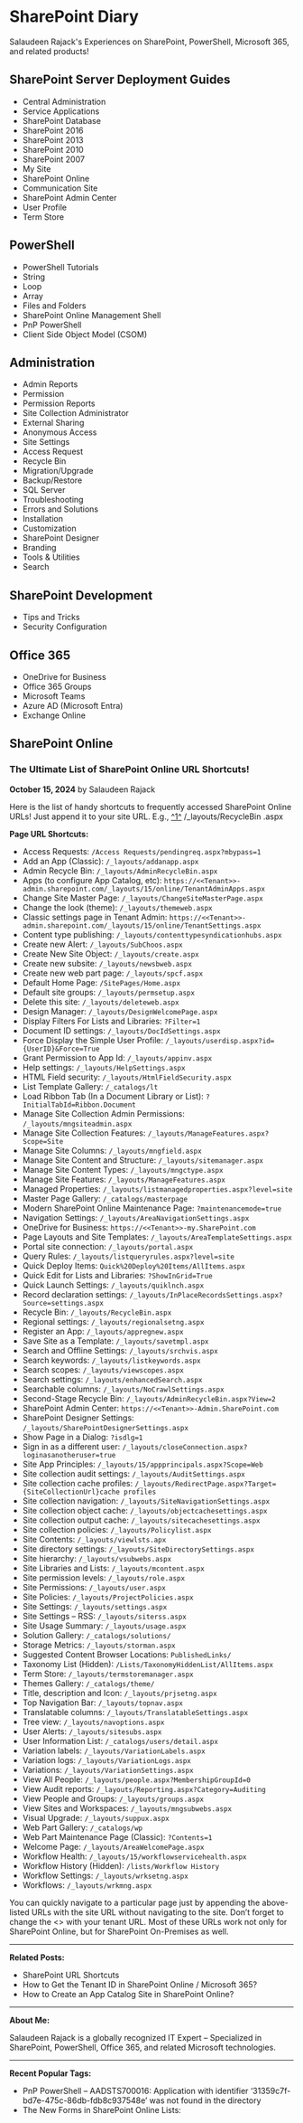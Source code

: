 # SharePoint Diary

Salaudeen Rajack's Experiences on SharePoint, PowerShell, Microsoft 365, and related products!

## SharePoint Server Deployment Guides

- Central Administration
- Service Applications
- SharePoint Database
- SharePoint 2016
- SharePoint 2013
- SharePoint 2010
- SharePoint 2007
- My Site
- SharePoint Online
- Communication Site
- SharePoint Admin Center
- User Profile
- Term Store

## PowerShell

- PowerShell Tutorials
- String
- Loop
- Array
- Files and Folders
- SharePoint Online Management Shell
- PnP PowerShell
- Client Side Object Model (CSOM)

## Administration

- Admin Reports
- Permission
- Permission Reports
- Site Collection Administrator
- External Sharing
- Anonymous Access
- Site Settings
- Access Request
- Recycle Bin
- Migration/Upgrade
- Backup/Restore
- SQL Server
- Troubleshooting
- Errors and Solutions
- Installation
- Customization
- SharePoint Designer
- Branding
- Tools & Utilities
- Search

## SharePoint Development

- Tips and Tricks
- Security Configuration

## Office 365

- OneDrive for Business
- Office 365 Groups
- Microsoft Teams
- Azure AD (Microsoft Entra)
- Exchange Online

## SharePoint Online

### The Ultimate List of SharePoint Online URL Shortcuts!

**October 15, 2024** by Salaudeen Rajack

Here is the list of handy shortcuts to frequently accessed SharePoint Online URLs! Just append it to your site URL. E.g., [^1^](https://yourdomain.sharepoint.com/sites/SiteName) /_layouts/RecycleBin .aspx

**Page URL Shortcuts:**

- Access Requests: `/Access Requests/pendingreq.aspx?mbypass=1`
- Add an App (Classic): `/_layouts/addanapp.aspx`
- Admin Recycle Bin: `/_layouts/AdminRecycleBin.aspx`
- Apps (to configure App Catalog, etc): `https://<<Tenant>>-admin.sharepoint.com/_layouts/15/online/TenantAdminApps.aspx`
- Change Site Master Page: `/_layouts/ChangeSiteMasterPage.aspx`
- Change the look (theme): `/_layouts/themeweb.aspx`
- Classic settings page in Tenant Admin: `https://<<Tenant>>-admin.sharepoint.com/_layouts/15/online/TenantSettings.aspx`
- Content type publishing: `/_layouts/contenttypesyndicationhubs.aspx`
- Create new Alert: `/_layouts/SubChoos.aspx`
- Create New Site Object: `/_layouts/create.aspx`
- Create new subsite: `/_layouts/newsbweb.aspx`
- Create new web part page: `/_layouts/spcf.aspx`
- Default Home Page: `/SitePages/Home.aspx`
- Default site groups: `/_layouts/permsetup.aspx`
- Delete this site: `/_layouts/deleteweb.aspx`
- Design Manager: `/_layouts/DesignWelcomePage.aspx`
- Display Filters For Lists and Libraries: `?Filter=1`
- Document ID settings: `/_layouts/DocIdSettings.aspx`
- Force Display the Simple User Profile: `/_layouts/userdisp.aspx?id={UserID}&Force=True`
- Grant Permission to App Id: `/_layouts/appinv.aspx`
- Help settings: `/_layouts/HelpSettings.aspx`
- HTML Field security: `/_layouts/HtmlFieldSecurity.aspx`
- List Template Gallery: `/_catalogs/lt`
- Load Ribbon Tab (In a Document Library or List): `?InitialTabId=Ribbon.Document`
- Manage Site Collection Admin Permissions: `/_layouts/mngsiteadmin.aspx`
- Manage Site Collection Features: `/_layouts/ManageFeatures.aspx?Scope=Site`
- Manage Site Columns: `/_layouts/mngfield.aspx`
- Manage Site Content and Structure: `/_layouts/sitemanager.aspx`
- Manage Site Content Types: `/_layouts/mngctype.aspx`
- Manage Site Features: `/_layouts/ManageFeatures.aspx`
- Managed Properties: `/_layouts/listmanagedproperties.aspx?level=site`
- Master Page Gallery: `/_catalogs/masterpage`
- Modern SharePoint Online Maintenance Page: `?maintenancemode=true`
- Navigation Settings: `/_layouts/AreaNavigationSettings.aspx`
- OneDrive for Business: `https://<<Tenant>>-my.SharePoint.com`
- Page Layouts and Site Templates: `/_layouts/AreaTemplateSettings.aspx`
- Portal site connection: `/_layouts/portal.aspx`
- Query Rules: `/_layouts/listqueryrules.aspx?level=site`
- Quick Deploy Items: `Quick%20Deploy%20Items/AllItems.aspx`
- Quick Edit for Lists and Libraries: `?ShowInGrid=True`
- Quick Launch Settings: `/_layouts/quiklnch.aspx`
- Record declaration settings: `/_layouts/InPlaceRecordsSettings.aspx?Source=settings.aspx`
- Recycle Bin: `/_layouts/RecycleBin.aspx`
- Regional settings: `/_layouts/regionalsetng.aspx`
- Register an App: `/_layouts/appregnew.aspx`
- Save Site as a Template: `/_layouts/savetmpl.aspx`
- Search and Offline Settings: `/_layouts/srchvis.aspx`
- Search keywords: `/_layouts/listkeywords.aspx`
- Search scopes: `/_layouts/viewscopes.aspx`
- Search settings: `/_layouts/enhancedSearch.aspx`
- Searchable columns: `/_layouts/NoCrawlSettings.aspx`
- Second-Stage Recycle Bin: `/_layouts/AdminRecycleBin.aspx?View=2`
- SharePoint Admin Center: `https://<<Tenant>>-Admin.SharePoint.com`
- SharePoint Designer Settings: `/_layouts/SharePointDesignerSettings.aspx`
- Show Page in a Dialog: `?isdlg=1`
- Sign in as a different user: `/_layouts/closeConnection.aspx?loginasanotheruser=true`
- Site App Principles: `/_layouts/15/appprincipals.aspx?Scope=Web`
- Site collection audit settings: `/_layouts/AuditSettings.aspx`
- Site collection cache profiles: `/_layouts/RedirectPage.aspx?Target={SiteCollectionUrl}cache profiles`
- Site collection navigation: `/_layouts/SiteNavigationSettings.aspx`
- Site collection object cache: `/_layouts/objectcachesettings.aspx`
- Site collection output cache: `/_layouts/sitecachesettings.aspx`
- Site collection policies: `/_layouts/Policylist.aspx`
- Site Contents: `/_layouts/viewlsts.apx`
- Site directory settings: `/_layouts/SiteDirectorySettings.aspx`
- Site hierarchy: `/_layouts/vsubwebs.aspx`
- Site Libraries and Lists: `/_layouts/mcontent.aspx`
- Site permission levels: `/_layouts/role.aspx`
- Site Permissions: `/_layouts/user.aspx`
- Site Policies: `/_layouts/ProjectPolicies.aspx`
- Site Settings: `/_layouts/settings.aspx`
- Site Settings – RSS: `/_layouts/siterss.aspx`
- Site Usage Summary: `/_layouts/usage.aspx`
- Solution Gallery: `/_catalogs/solutions/`
- Storage Metrics: `/_layouts/storman.aspx`
- Suggested Content Browser Locations: `PublishedLinks/`
- Taxonomy List (Hidden): `/Lists/TaxonomyHiddenList/AllItems.aspx`
- Term Store: `/_layouts/termstoremanager.aspx`
- Themes Gallery: `/_catalogs/theme/`
- Title, description and Icon: `/_layouts/prjsetng.aspx`
- Top Navigation Bar: `/_layouts/topnav.aspx`
- Translatable columns: `/_layouts/TranslatableSettings.aspx`
- Tree view: `/_layouts/navoptions.aspx`
- User Alerts: `/_layouts/sitesubs.aspx`
- User Information List: `/_catalogs/users/detail.aspx`
- Variation labels: `/_layouts/VariationLabels.aspx`
- Variation logs: `/_layouts/VariationLogs.aspx`
- Variations: `/_layouts/VariationSettings.aspx`
- View All People: `/_layouts/people.aspx?MembershipGroupId=0`
- View Audit reports: `/_layouts/Reporting.aspx?Category=Auditing`
- View People and Groups: `/_layouts/groups.aspx`
- View Sites and Workspaces: `/_layouts/mngsubwebs.aspx`
- Visual Upgrade: `/_layouts/suppux.aspx`
- Web Part Gallery: `/_catalogs/wp`
- Web Part Maintenance Page (Classic): `?Contents=1`
- Welcome Page: `/_layouts/AreaWelcomePage.aspx`
- Workflow Health: `/_layouts/15/workflowservicehealth.aspx`
- Workflow History (Hidden): `/lists/Workflow History`
- Workflow Settings: `/_layouts/wrksetng.aspx`
- Workflows: `/_layouts/wrkmng.aspx`

You can quickly navigate to a particular page just by appending the above-listed URLs with the site URL without navigating to the site. Don’t forget to change the <<tenant>> with your tenant URL. Most of these URLs work not only for SharePoint Online, but for SharePoint On-Premises as well.

---

**Related Posts:**

- SharePoint URL Shortcuts
- How to Get the Tenant ID in SharePoint Online / Microsoft 365?
- How to Create an App Catalog Site in SharePoint Online?

---

**About Me:**

Salaudeen Rajack is a globally recognized IT Expert – Specialized in SharePoint, PowerShell, Office 365, and related Microsoft technologies.

---

**Recent Popular Tags:**

- PnP PowerShell – AADSTS700016: Application with identifier ‘31359c7f-bd7e-475c-86db-fdb8c937548e’ was not found in the directory
- The New Forms in SharePoint Online Lists: